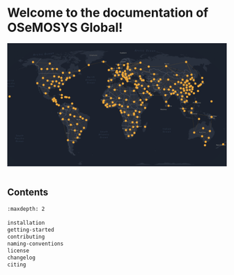 # Welcome to the documentation of **OSeMOSYS Global**! 

![OSeMOSYS Global](_static/osemosys-global.png "OSeMOSYS Global")

```{include} ../README.md
```

## Contents
```{toctree}
:maxdepth: 2

installation
getting-started
contributing
naming-conventions
license
changelog
citing
```

<!---
```{toctree}
---
caption: Site Overview
maxdepth: 1
---
[Overview](#osemosys-global)
[Installation](installation)
[Examples](examples)
[Contributing](contributing)
[License](license)
[Citing](citing)
```

```{toctree}
:maxdepth: 1

installation
examples
contributing
license
citing

[Overview](#osemosys-global)
[Installation](/docs/installation.md)
[Examples](/docs/examples.md)
[Contributing](/docs/contributing.md)
[License](/docs/license.md)
[Citing](/docs/citing.md)
```
-->

<!---
## Indices and tables

- {ref}`genindex`
- {ref}`modindex`
- {ref}`search`
-->

[autodoc]: https://www.sphinx-doc.org/en/master/ext/autodoc.html
[classical style]: https://www.sphinx-doc.org/en/master/domains.html#info-field-lists
[google style]: https://google.github.io/styleguide/pyguide.html#38-comments-and-docstrings
[matplotlib]: https://matplotlib.org/contents.html#
[numpy]: https://numpy.org/doc/stable
[numpy style]: https://numpydoc.readthedocs.io/en/latest/format.html
[pandas]: https://pandas.pydata.org/pandas-docs/stable
[python]: https://docs.python.org/
[python domain syntax]: https://www.sphinx-doc.org/en/master/usage/restructuredtext/domains.html#the-python-domain
[references]: https://www.sphinx-doc.org/en/stable/markup/inline.html
[restructuredtext]: https://www.sphinx-doc.org/en/master/usage/restructuredtext/basics.html
[scikit-learn]: https://scikit-learn.org/stable
[scipy]: https://docs.scipy.org/doc/scipy/reference/
[sphinx]: https://www.sphinx-doc.org/
[toctree]: https://www.sphinx-doc.org/en/master/usage/restructuredtext/directives.html

